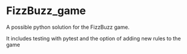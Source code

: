 # FizzBuzz_game
A possible python solution for the FizzBuzz game.

It includes testing with pytest and the option of adding new rules to the game

